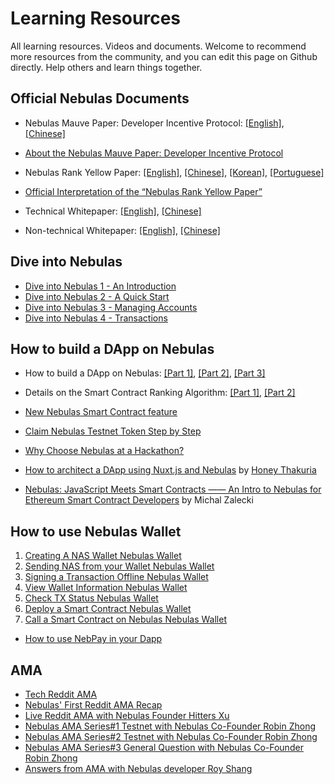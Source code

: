 # Learning Resources

All learning resources. Videos and documents. Welcome to recommend more resources from the community, and you can edit this page on Github directly. Help others and learn things together.


## Official Nebulas Documents

- Nebulas Mauve Paper: Developer Incentive Protocol: [[English]](https://nebulas.io/docs/NebulasMauvepaper.pdf), [[Chinese]](https://nebulas.io/docs/NebulasMauvepaperZh.pdf)
- [About the Nebulas Mauve Paper: Developer Incentive Protocol](https://medium.com/nebulasio/nebulas-mauve-paper-developer-incentive-protocol-37bb90e52a20)

- Nebulas Rank Yellow Paper: [[English]](https://nebulas.io/docs/NebulasYellowpaper.pdf), [[Chinese]](https://nebulas.io/docs/NebulasYellowpaperZh.pdf), [[Korean]](https://nebulas.io/docs/NebulasYellowpaperKr.pdf), [[Portuguese]](https://nebulas.io/docs/NebulasYellowpaperPt.pdf)
- [Official Interpretation of the “Nebulas Rank Yellow Paper”](https://medium.com/nebulasio/official-interpretation-of-nebulas-rank-yellow-paper-dd18293cd9a9)

- Technical Whitepaper: [[English]](https://nebulas.io/docs/NebulasTechnicalWhitepaper.pdf), [[Chinese]](https://nebulas.io/docs/NebulasTechnicalWhitepaperZh.pdf)

- Non-technical Whitepaper: [[English]](https://nebulas.io/docs/NebulasWhitepaper.pdf), [[Chinese]](https://nebulas.io/docs/NebulasWhitepaperZh.pdf)

## Dive into Nebulas

- [Dive into Nebulas 1 - An Introduction](https://medium.com/nebulasio/dive-into-nebulas-1-introduction-3ec8bc73571c)
- [Dive into Nebulas 2 - A Quick Start](https://medium.com/nebulasio/dive-into-nebulas-2-quick-start-105da9df80e1)
- [Dive into Nebulas 3 - Managing Accounts](https://medium.com/nebulasio/dive-into-nebulas-3-accounts-3ebd208858d6)
- [Dive into Nebulas 4 - Transactions](https://medium.com/nebulasio/dive-into-nebulas-4-transactions-2a13845e1d03)

## How to build a DApp on Nebulas

- How to build a DApp on Nebulas: [[Part 1]](https://medium.com/nebulasio/how-to-build-a-dapp-on-nebulas-part-1-da4eaf9399bc), [[Part 2]](https://medium.com/nebulasio/how-to-build-a-dapp-on-nebulas-part-2-5424789f7417), [[Part 3]](https://medium.com/nebulasio/how-to-build-a-dapp-on-nebulas-part3-3586126aa124)

- Details on the Smart Contract Ranking Algorithm: [[Part 1]](https://medium.com/nebulasio/details-on-the-smart-contract-ranking-algorithm-part-1-723143c689c3), [[Part 2]](https://medium.com/nebulasio/details-on-the-smart-contract-ranking-algorithm-part-2-64341011e5e5)

- [New Nebulas Smart Contract feature](https://medium.com/nebulasio/new-nebulas-smart-contract-feature-e15046804b3c)
- [Claim Nebulas Testnet Token Step by Step](https://medium.com/nebulasio/claim-nebulas-testnet-token-step-by-step-6156400fdd38)
- [Why Choose Nebulas at a Hackathon?](https://medium.com/nebulasio/why-choose-nebulas-at-a-hackathon-562ab8065a30)
- [How to architect a DApp using Nuxt.js and Nebulas](https://medium.freecodecamp.org/architecting-dapp-using-nuxt-js-nebulas-fc00712ae341) by [Honey Thakuria](https://medium.com/@HoneyThakuria)
- [Nebulas: JavaScript Meets Smart Contracts —— An Intro to Nebulas for Ethereum Smart Contract Developers](https://www.tooploox.com/blog/nebulas-javascript-meets-smart-contracts) by Michal Zalecki

## How to use Nebulas Wallet

1. [Creating A NAS Wallet Nebulas Wallet](https://medium.com/nebulasio/creating-a-nas-wallet-9d01b5fa2df6)
2. [Sending NAS from your Wallet Nebulas Wallet](https://medium.com/nebulasio/sending-nas-from-your-wallet-be1b958c4e5d)
3. [Signing a Transaction Offline Nebulas Wallet](https://medium.com/nebulasio/signing-a-transaction-offline-ae8278f45201)
4. [View Wallet Information Nebulas Wallet](https://medium.com/nebulasio/view-wallet-information-fcea3ea35d94)
5. [Check TX Status Nebulas Wallet](https://medium.com/nebulasio/check-tx-status-8dc7dd9b79de)
6. [Deploy a Smart Contract Nebulas Wallet](https://medium.com/nebulasio/deploy-a-smart-contract-1e781e13c22e)
7. [Call a Smart Contract on Nebulas Nebulas Wallet](https://medium.com/nebulasio/call-a-smart-contract-on-nebulas-3522038aec18)

- [How to use NebPay in your Dapp](https://medium.com/nebulasio/how-to-use-nebpay-in-your-dapp-8e785e560fbb)

## AMA

- [Tech Reddit AMA](https://medium.com/nebulasio/tech-reddit-ama-ab0c87484773)
- [Nebulas' First Reddit AMA Recap](https://medium.com/nebulasio/nebulas-first-reddit-ama-recap-3f5b75c26c9a)
- [Live Reddit AMA with Nebulas Founder Hitters Xu](https://medium.com/nebulasio/live-reddit-ama-with-nebulas-founder-hitters-xu-46e8f1a89fa)
- [Nebulas AMA Series#1 Testnet with Nebulas Co-Founder Robin Zhong](https://medium.com/nebulasio/nebulas-ama-series-1-testnet-e2b751fad48a)
- [Nebulas AMA Series#2 Testnet with Nebulas Co-Founder Robin Zhong](https://medium.com/nebulasio/nebulas-ama-series-2-testnet-with-nebulas-co-founder-and-cto-robin-zhong-b54a1b33b85e)
- [Nebulas AMA Series#3 General Question with Nebulas Co-Founder Robin Zhong](https://medium.com/nebulasio/nebulas-ama-series-3-general-question-with-nebulas-co-founder-and-cto-robin-zhong-329d01250e00)
- [Answers from AMA with Nebulas developer Roy Shang](https://medium.com/nebulasio/answers-from-the-ama-with-nebulas-lead-core-developer-roy-shang-c4382ac09424)


